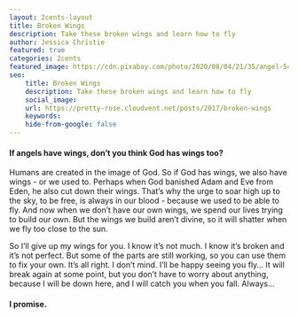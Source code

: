 ```yaml
---
layout: 2cents-layout
title: Broken Wings
description: Take these broken wings and learn how to fly
author: Jessica Christie
featured: true
categories: 2cents
featured_image: https://cdn.pixabay.com/photo/2020/08/04/21/35/angel-5463883_960_720.jpg
seo:
    title: Broken Wings
    description: Take these broken wings and learn how to fly
    social_image:
    url: https://pretty-rose.cloudvent.net/posts/2017/broken-wings
    keywords:
    hide-from-google: false
---
```

#### If angels have wings, don’t you think God has wings too?

Humans are created in the image of God. So if God has wings, we also have wings - or we used to. Perhaps when God banished Adam and Eve from Eden, he also cut down their wings. That’s why the urge to soar high up to the sky, to be free, is always in our blood - because we used to be able to fly. And now when we don’t have our own wings, we spend our lives trying to build our own. But the wings we build aren’t divine, so it will shatter when we fly too close to the sun.

So I’ll give up my wings for you. I know it’s not much. I know it’s broken and it’s not perfect. But some of the parts are still working, so you can use them to fix your own. It’s all right. I don’t mind. I’ll be happy seeing you fly… It will break again at some point, but you don’t have to worry about anything, because I will be down here, and I will catch you when you fall. Always…

#### I promise.

&nbsp;

